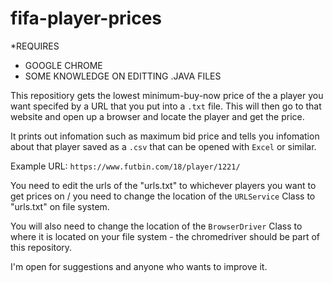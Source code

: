 # fifa-player-prices

*REQUIRES
- GOOGLE CHROME
- SOME KNOWLEDGE ON EDITTING .JAVA FILES

This repositiory gets the lowest minimum-buy-now price of the a player you want specifed by a URL that you put into a `.txt` file. This will then go to that website and open up a browser and locate the player and get the price.

It prints out infomation such as maximum bid price and tells you infomation about that player saved as a `.csv` that can be opened with `Excel` or similar.

Example URL: `https://www.futbin.com/18/player/1221/` 

You need to edit the urls of the "urls.txt" to whichever players you want to get prices on / you need to change the location of the `URLService` Class to "urls.txt" on file system.

You will also need to change the location of the `BrowserDriver` Class to where it is located on your file system - the chromedriver should be part of this repository.

I'm open for suggestions and anyone who wants to improve it.
